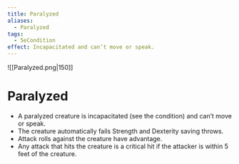 ```yaml
---
title: Paralyzed
aliases:
  - Paralyzed
tags:
  - 5eCondition
effect: Incapacitated and can’t move or speak.
---
```

![[Paralyzed.png|150]]

# Paralyzed
- A paralyzed creature is incapacitated (see the condition) and can’t move or speak.
- The creature automatically fails Strength and Dexterity saving throws.
- Attack rolls against the creature have advantage.
- Any attack that hits the creature is a critical hit if the attacker is within 5 feet of the creature.